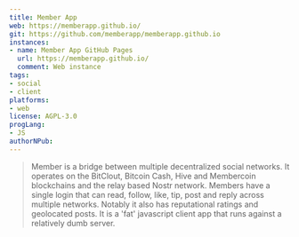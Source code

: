 ```yaml
---
title: Member App
web: https://memberapp.github.io/
git: https://github.com/memberapp/memberapp.github.io
instances:
- name: Member App GitHub Pages
  url: https://memberapp.github.io/
  comment: Web instance
tags:
- social
- client
platforms:
- web
license: AGPL-3.0
progLang:
- JS
authorNPub: 
---
```


> Member is a bridge between multiple decentralized social networks. It operates on the BitClout, Bitcoin Cash, Hive and Membercoin blockchains and the relay based Nostr network. Members have a single login that can read, follow, like, tip, post and reply across multiple networks. Notably it also has reputational ratings and geolocated posts. It is a 'fat' javascript client app that runs against a relatively dumb server. 
